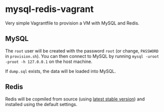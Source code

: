 mysql-redis-vagrant
===================

Very simple Vagrantfile to provision a VM with MySQL and Redis.


MySQL
-----

The `root` user will be created with the password `root` (or change, `PASSWORD` in `provision.sh`). You can then connect to MySQL by running `mysql -uroot -proot -h 127.0.0.1` on the host machine.

If `dump.sql` exists, the data will be loaded into MySQL.


Redis
-----

Redis will be copmiled from source (using [latest stable version](http://download.redis.io/redis-stable.tar.gz)) and installed using the default settings.
